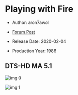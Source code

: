 # Playing with Fire

* Author: aron7awol

* [Forum Post](https://www.avsforum.com/threads/bass-eq-for-filtered-movies.2995212/post-58449668)

* Release Date: 2020-02-04
* Production Year: 1986

## DTS-HD MA 5.1

![img 0](https://i.imgur.com/KZSGPBE.jpg)

![img 1](https://i.imgur.com/pK4sjuW.png)

